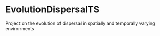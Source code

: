 EvolutionDispersalTS
====================

Project on the evolution of dispersal in spatially and temporally varying environments
